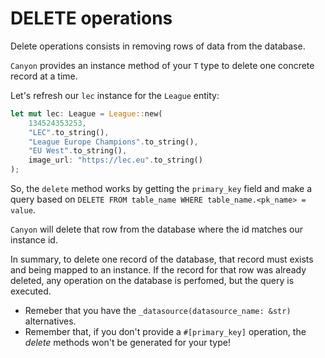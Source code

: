 # DELETE operations

Delete operations consists in removing rows of data from the database.

`Canyon` provides an instance method of your `T` type to delete one concrete record at a time.

Let's refresh our `lec` instance for the `League` entity:

```rust
let mut lec: League = League::new(
    134524353253, 
    "LEC".to_string(),
    "League Europe Champions".to_string(),
    "EU West".to_string(),
    image_url: "https://lec.eu".to_string()
);
```

So, the `delete` method works by getting the `primary_key` field and make a query based on `DELETE FROM table_name WHERE table_name.<pk_name> = value`.

`Canyon` will delete that row from the database where the id matches our instance id.

In summary, to delete one record of the database, that record must exists and being mapped to an instance. If the record for that row was already deleted, any operation on the database is perfomed, but the query is executed.

- Remeber that you have the `_datasource(datasource_name: &str)` alternatives.
- Remember that, if you don't provide a `#[primary_key]` operation, the *delete* methods won't be generated for your type!
